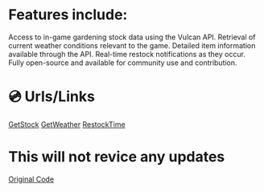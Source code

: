 # Features include:

Access to in-game gardening stock data using the Vulcan API.
Retrieval of current weather conditions relevant to the game.
Detailed item information available through the API.
Real-time restock notifications as they occur.
Fully open-source and available for community use and contribution.

# 💿 Urls/Links
[GetStock](https://growagarden-api.vercel.app/api/Getstock)
[GetWeather](https://growagarden-api.vercel.app/api/Getweather)
[RestockTime](https://growagarden-api.vercel.app/api/restock-time)

# This will not revice any updates
[Original Code](https://github.com/Just3itx/Grow-A-Garden-API)
